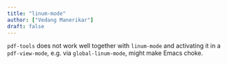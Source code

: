 ```yaml
---
title: "linum-mode"
author: ["Vedang Manerikar"]
draft: false
---
```


`pdf-tools` does not work well together with `linum-mode` and activating it in a `pdf-view-mode`, e.g. via `global-linum-mode`, might make Emacs choke.
